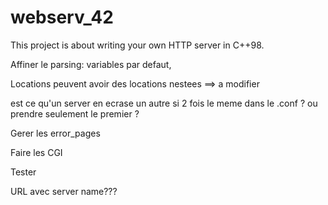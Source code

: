 # webserv_42
This project is about writing your own HTTP server in C++98.


Affiner le parsing: variables par defaut,

Locations peuvent avoir des locations nestees ==> a modifier


est ce qu'un server en ecrase un autre si 2 fois le meme dans le .conf ? ou prendre seulement le premier ?

Gerer les error_pages


Faire les CGI

Tester

URL avec server name???
